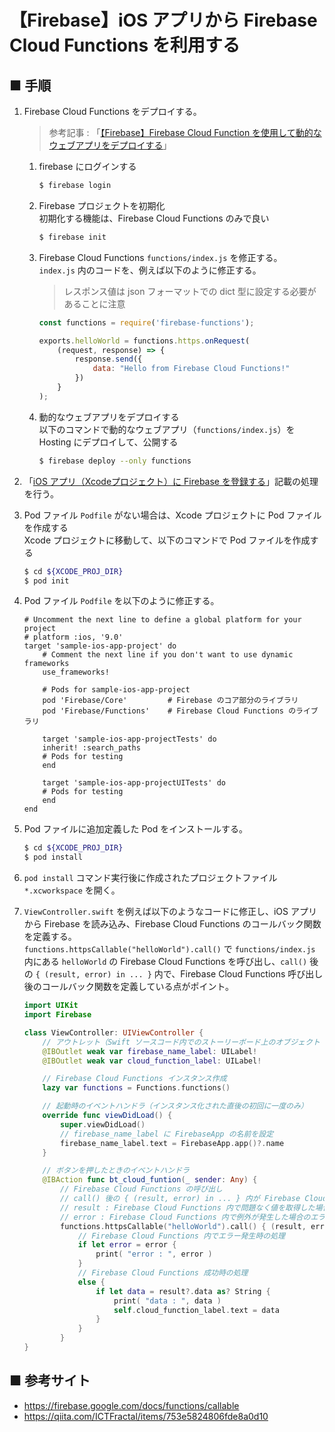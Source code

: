 # 【Firebase】iOS アプリから Firebase Cloud Functions を利用する

## ■ 手順

1. Firebase Cloud Functions をデプロイする。<br>
    > 参考記事 : 「[【Firebase】Firebase Cloud Function を使用して動的なウェブアプリをデプロイする](https://github.com/Yagami360/MachineLearning_Tips/tree/master/server_processing/15)」
    1. firebase にログインする<br>
        ```sh
        $ firebase login
        ```
    1.  Firebase プロジェクトを初期化<br>
        初期化する機能は、Firebase Cloud Functions のみで良い
        ```sh
        $ firebase init
        ```
    1. Firebase Cloud Functions `functions/index.js` を修正する。<br>
        `index.js` 内のコードを、例えば以下のように修正する。<br>
        > レスポンス値は json フォーマットでの dict 型に設定する必要があることに注意
        ```js
        const functions = require('firebase-functions');

        exports.helloWorld = functions.https.onRequest(
            (request, response) => {
                response.send({
                    data: "Hello from Firebase Cloud Functions!"
                })
            }
        );
        ```
    1.  動的なウェブアプリをデプロイする<br>
        以下のコマンドで動的なウェブアプリ（`functions/index.js`）を Hosting にデプロイして、公開する
        ```sh
        $ firebase deploy --only functions
        ```

1. 「[iOS アプリ（Xcodeプロジェクト）に Firebase を登録する](https://github.com/Yagami360/MachineLearning_Tips/tree/master/ios_app/2)」記載の処理を行う。
1. Pod ファイル `Podfile` がない場合は、Xcode プロジェクトに Pod ファイルを作成する<br>
    Xcode プロジェクトに移動して、以下のコマンドで Pod ファイルを作成する
    ```sh
    $ cd ${XCODE_PROJ_DIR}
    $ pod init
    ```
1. Pod ファイル `Podfile` を以下のように修正する。<br>
    ```pod
    # Uncomment the next line to define a global platform for your project
    # platform :ios, '9.0'
    target 'sample-ios-app-project' do
        # Comment the next line if you don't want to use dynamic frameworks
        use_frameworks!

        # Pods for sample-ios-app-project
        pod 'Firebase/Core'         # Firebase のコア部分のライブラリ
        pod 'Firebase/Functions'    # Firebase Cloud Functions のライブラリ

        target 'sample-ios-app-projectTests' do
        inherit! :search_paths
        # Pods for testing
        end

        target 'sample-ios-app-projectUITests' do
        # Pods for testing
        end
    end
    ```
1. Pod ファイルに追加定義した Pod をインストールする。<br>
    ```sh
    $ cd ${XCODE_PROJ_DIR}
    $ pod install
    ```
1. `pod install` コマンド実行後に作成されたプロジェクトファイル `*.xcworkspace` を開く。

1. `ViewController.swift` を例えば以下のようなコードに修正し、iOS アプリから Firebase を読み込み、Firebase Cloud Functions のコールバック関数を定義する。<br>
    `functions.httpsCallable("helloWorld").call()` で `functions/index.js` 内にある `helloWorld` の Firebase Cloud Functions を呼び出し、`call()` 後の `{ (result, error) in ... }` 内で、Firebase Cloud Functions 呼び出し後のコールバック関数を定義している点がポイント。
    ```swift
    import UIKit
    import Firebase

    class ViewController: UIViewController {
        // アウトレット（Swift ソースコード内でのストーリーボード上のオブジェクト（ボタンなど）への参照）
        @IBOutlet weak var firebase_name_label: UILabel!
        @IBOutlet weak var cloud_function_label: UILabel!

        // Firebase Cloud Functions インスタンス作成
        lazy var functions = Functions.functions()

        // 起動時のイベントハンドラ（インスタンス化された直後の初回に一度のみ）
        override func viewDidLoad() {
            super.viewDidLoad()
            // firebase_name_label に FirebaseApp の名前を設定
            firebase_name_label.text = FirebaseApp.app()?.name
        }

        // ボタンを押したときのイベントハンドラ
        @IBAction func bt_cloud_funtion(_ sender: Any) {
            // Firebase Cloud Functions の呼び出し
            // call() 後の { (result, error) in ... } 内が Firebase Cloud Functions 呼び出し後のコールバック関数（Closure、無名関数）
            // result : Firebase Cloud Functions 内で問題なく値を取得した場合の情報。result.data に実際の値が格納される
            // error : Firebase Cloud Functions 内で例外が発生した場合のエラー（エラークラス NSError のオブジェクト）
            functions.httpsCallable("helloWorld").call() { (result, error) in
                // Firebase Cloud Functions 内でエラー発生時の処理
                if let error = error {
                    print( "error : ", error )
                }
                // Firebase Cloud Functions 成功時の処理
                else {
                    if let data = result?.data as? String {
                        print( "data : ", data )
                        self.cloud_function_label.text = data
                    }
                }
            }
    }
    ```


## ■ 参考サイト
- https://firebase.google.com/docs/functions/callable
- https://qiita.com/ICTFractal/items/753e5824806fde8a0d10